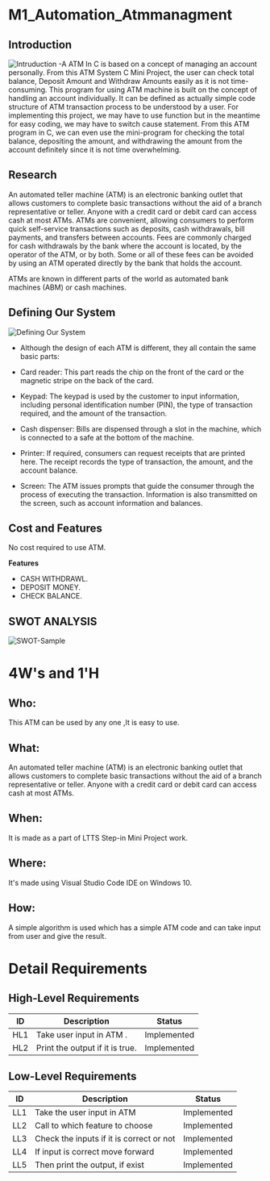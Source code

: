 # M1_Automation_Atmmanagment



## Introduction
![Intruduction](https://cdn.pixabay.com/photo/2016/07/17/22/06/atm-1524870__480.jpg)
 -A ATM In C is based on a concept of managing an account personally. From this ATM System C Mini Project, the user can check total balance, Deposit Amount and Withdraw Amounts easily as it is not time-consuming. 
 This program for using ATM machine is built on the concept of handling an account individually.
It can be defined as actually simple code structure of ATM transaction process to be understood by a user. For implementing this project, we may have to use function but in the meantime for easy coding, we may have to switch cause statement.
From this ATM program in C, we can even use the mini-program for checking the total balance, depositing the amount, and withdrawing the amount from the account definitely since it is not time overwhelming.

 ## Research

An automated teller machine (ATM) is an electronic banking outlet that allows customers to complete basic transactions without the aid of a branch representative or teller. Anyone with a credit card or debit card can access cash at most ATMs.
ATMs are convenient, allowing consumers to perform quick self-service transactions such as deposits, cash withdrawals, bill payments, and transfers between accounts. Fees are commonly charged for cash withdrawals by the bank where the account is located, by the operator of the ATM, or by both. Some or all of these fees can be avoided by using an ATM operated directly by the bank that holds the account.


ATMs are known in different parts of the world as automated bank machines (ABM) or cash machines.





## Defining Our System
![Defining Our System](https://images.slideplayer.com/25/7790368/slides/slide_3.jpg)

  - Although the design of each ATM is different, they all contain the same basic parts:
  - Card reader: This part reads the chip on the front of the card or the magnetic stripe on the back of the card. 
  - Keypad: The keypad is used by the customer to input information, including personal identification number (PIN), the type of transaction required, and the amount of the transaction.
  - Cash dispenser: Bills are dispensed through a slot in the machine, which is connected to a safe at the bottom of the machine.

  - Printer: If required, consumers can request receipts that are printed here. The receipt records the type of transaction, the amount, and the account balance.
  - Screen: The ATM issues prompts that guide the consumer through the process of executing the transaction. Information is also transmitted on the screen, such as account information and balances.

  
## Cost and Features

 No cost required to use ATM.

   **Features**
 
 - CASH WITHDRAWL.
 - DEPOSIT MONEY.
 - CHECK BALANCE.

## SWOT ANALYSIS
![SWOT-Sample](https://us.123rf.com/450wm/vectorscore/vectorscore1708/vectorscore170800056/84399177-swot-analysis-font-design-with-main-objectives-project-management-template.jpg?ver=6)



# 4W's and 1'H
## Who:  
This ATM can be used by any one ,It is easy to use.
## What:
An automated teller machine (ATM) is an electronic banking outlet that allows customers to complete basic transactions without the aid of a branch representative or teller. Anyone with a credit card or debit card can access cash at most ATMs.
## When:
It is made as a part of LTTS Step-in Mini Project work.
## Where:
It's made using Visual Studio Code IDE on Windows 10.
## How:
A simple algorithm is used which has a simple ATM code and can take input from user and give the result.


# Detail Requirements

## High-Level Requirements
|ID| Description | Status
|--|--|--|
| HL1 | Take user input in ATM . | Implemented
| HL2 | Print the output if it is true. | Implemented

## Low-Level Requirements
|ID| Description | Status
|--|--|--|
| LL1 | Take the user input in ATM |Implemented
| LL2 | Call to which feature to choose | Implemented
| LL3 | Check the inputs if it is correct or not | Implemented
| LL4 | If input is correct move forward | Implemented
| LL5 | Then print the output, if exist | Implemented

